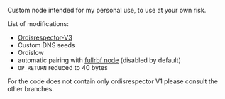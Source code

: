 Custom node intended for my personal use, to use at your own risk.

List of modifications:

- [Ordisrespector-V3](https://github.com/cculianu/bitcoin/commit/b37cd098d766d7ead4ae92fae0b73d9cd4469f1b)
- Custom DNS seeds
- Ordislow
- automatic pairing with [fullrbf node](https://github.com/petertodd/bitcoin/tree/full-rbf-v25.0) (disabled by default)
- `OP_RETURN` reduced to 40 bytes

For the code does not contain only ordisrespector V1 please consult the other branches.
